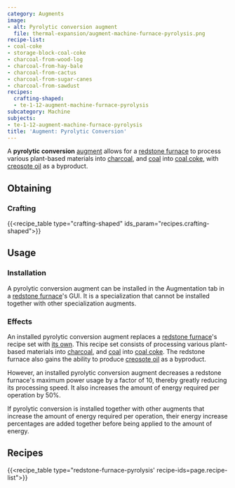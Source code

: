 ```yaml
---
category: Augments
image:
- alt: Pyrolytic conversion augment
  file: thermal-expansion/augment-machine-furnace-pyrolysis.png
recipe-list:
- coal-coke
- storage-block-coal-coke
- charcoal-from-wood-log
- charcoal-from-hay-bale
- charcoal-from-cactus
- charcoal-from-sugar-canes
- charcoal-from-sawdust
recipes:
  crafting-shaped:
  - te-1-12-augment-machine-furnace-pyrolysis
subcategory: Machine
subjects:
- te-1-12-augment-machine-furnace-pyrolysis
title: 'Augment: Pyrolytic Conversion'
---
```


A **pyrolytic conversion** [augment](../augments/) allows for a [redstone
furnace](../redstone-furnace/) to process various plant-based materials into
[charcoal](https://minecraft.gamepedia.com/Charcoal), and
[coal](https://minecraft.gamepedia.com/Coal) into [coal coke](../../thermal-foundation/coal-coke/),
with [creosote oil](../../thermal-foundation/creosote-oil/) as a byproduct.


Obtaining
---------

### Crafting
{{<recipe_table type="crafting-shaped" ids_param="recipes.crafting-shaped">}}


Usage
-----

### Installation
A pyrolytic conversion augment can be installed in the Augmentation tab in a
[redstone furnace](../redstone-furnace/)'s GUI. It is a specialization that
cannot be installed together with other specialization augments.

### Effects
An installed pyrolytic conversion augment replaces a [redstone
furnace](../redstone-furnace/)'s recipe set with [its own](#recipes). This
recipe set consists of processing various plant-based materials into
[charcoal](https://minecraft.gamepedia.com/Charcoal), and
[coal](https://minecraft.gamepedia.com/Coal) into [coal coke](../../thermal-foundation/coal-coke/).
The redstone furnace also gains the ability to produce [creosote
oil](../../thermal-foundation/creosote-oil/) as a byproduct.

However, an installed pyrolytic conversion augment decreases a redstone
furnace's maximum power usage by a factor of 10, thereby greatly reducing its
processing speed. It also increases the amount of energy required per operation
by 50%.

If pyrolytic conversion is installed together with other augments that increase
the amount of energy required per operation, their energy increase percentages
are added together before being applied to the amount of energy.


Recipes
-------

{{<recipe_table type="redstone-furnace-pyrolysis' recipe-ids=page.recipe-list">}}
